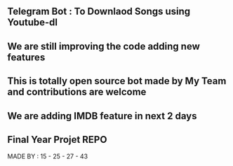 ##   Telegram Bot : To Downlaod Songs using Youtube-dl 

##  We are still improving the code adding new features

## This is totally open source bot made by My Team and contributions are welcome

## We are adding IMDB feature in next 2 days

## Final Year Projet REPO



MADE BY : 15 - 25 - 27 - 43

